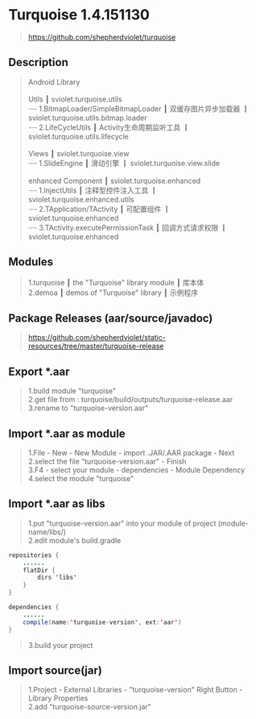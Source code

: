 # Turquoise 1.4.151130
> https://github.com/shepherdviolet/turquoise <br/>

## Description
> Android Library <br/>
> <br/>
> Utils ┃ sviolet.turquoise.utils <br/>
> ┈┈ 1.BitmapLoader/SimpleBitmapLoader ┃ 双缓存图片异步加载器 ┃ sviolet.turquoise.utils.bitmap.loader <br/>
> ┈┈ 2.LifeCycleUtils ┃ Activity生命周期监听工具 ┃ sviolet.turquoise.utils.lifecycle <br/>
> <br/>
> Views ┃ sviolet.turquoise.view <br/>
> ┈┈ 1.SlideEngine ┃ 滑动引擎 ┃ sviolet.turquoise.view.slide <br/>
> <br/>
> enhanced Component ┃ sviolet.turquoise.enhanced <br/>
> ┈┈ 1.InjectUtils ┃ 注释型控件注入工具 ┃ sviolet.turquoise.enhanced.utils <br/>
> ┈┈ 2.TApplication/TActivity ┃ 可配置组件 ┃ sviolet.turquoise.enhanced <br/>
> ┈┈ 3.TActivity.executePermissionTask ┃ 回调方式请求权限 ┃ sviolet.turquoise.enhanced <br/>

## Modules
> 1.turquoise ┃ the "Turquoise" library module ┃ 库本体 <br/>
> 2.demoa ┃ demos of "Turquoise" library ┃ 示例程序 <br/>

## Package Releases (aar/source/javadoc)
> https://github.com/shepherdviolet/static-resources/tree/master/turquoise-release <br/>

## Export *.aar
>1.build module "turquoise" <br/>
>2.get file from : turquoise/build/outputs/turquoise-release.aar <br/>
>3.rename to "turquoise-version.aar" <br/>

## Import *.aar as module
>1.File - New - New Module - import .JAR/.AAR package - Next <br/>
>2.select the file "turquoise-version.aar" - Finish <br/>
>3.F4 - select your module - dependencies - Module Dependency <br/>
>4.select the module "turquoise" <br/>

## Import *.aar as libs
>1.put "turquoise-version.aar" into your module of project (module-name/libs/) <br/>
>2.edit module's build.gradle <br/>

```java
repositories {
    ......
    flatDir {
        dirs 'libs'
    }
}
```

```java
dependencies {
    ......
    compile(name:'turquoise-version', ext:'aar')
}
```

>3.build your project <br/>

## Import source(jar)
> 1.Project - External Libraries - "turquoise-version" Right Button - Library Properties <br/>
> 2.add "turquoise-source-version.jar" <br/>